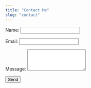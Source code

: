 ```yaml
---
title: "Contact Me"
slug: "contact"
---
```

<form id="contact" name="contact" method="POST" data-netlify-recaptcha="true" data-netlify="true">
  <p>
    <label>Name:</label>
    <input type="text" name="name" required/>
  </p>
  <p>
    <label>Email:</label>
    <input type="email" name="email" required/>
  </p>
  <p>
    <label>Message:</label>
    <textarea rows="4" name="message" required></textarea>
  </p>
  <p>
    <div data-netlify-recaptcha="true"></div>
    <div class="g-recaptcha" data-sitekey="6Lf7hc4ZAAAAAMxUugUmTgi-CoRz7rMebzYO3S1c"></div>
    <button type="submit">Send</button>
  </p>
</form>